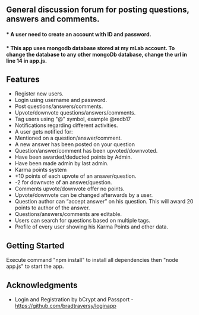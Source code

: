 ## General discussion forum for posting questions, answers and comments. 
#### * A user need to create an account with ID and password. 
#### * This app uses mongodb database stored at my mLab account. To change the database to any other mongoDb database, change the url in line 14 in app.js.
## Features

* Register new users.
* Login using username and password.
* Post questions/answers/comments.
* Upvote/downvote questions/answers/comments.
* Tag users using "@" symbol, example @redb17
* Notifications regarding different activities.
* A user gets notified for:
* Mentioned on a question/answer/comment.
* A new answer has been posted on your question
* Question/answer/comment has been upvoted/downvoted.
* Have been awarded/deducted points by Admin.
* Have been made admin by last admin.
* Karma points system
* +10 points of each upvote of an answer/question.
* -2 for downvote of an answer/question.
* Comments upvote/downvote offer no points.
* Upvote/downvote can be changed afterwards by a user.
* Question author can “accept answer” on his question. This will award 20 points to author of the answer.
* Questions/answers/comments are editable.
* Users can search for questions based on multiple tags.
* Profile of every user showing his Karma Points and other data.

## Getting Started

Execute command "npm install" to install all dependencies then "node app.js" to start the app.



## Acknowledgments

* Login and Registration by bCrypt and Passport - https://github.com/bradtraversy/loginapp
